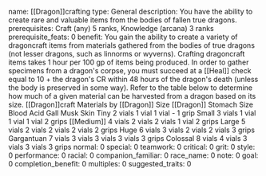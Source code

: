 name: [[Dragon]]crafting
type: General
description: You have the ability to create rare and valuable items from the bodies of fallen true dragons.
prerequisites: Craft (any) 5 ranks, Knowledge (arcana) 3 ranks
prerequisite_feats: 0
benefit: You gain the ability to create a variety of dragoncraft items from materials gathered from the bodies of true dragons (not lesser dragons, such as linnorms or wyverns). Crafting dragoncraft items takes 1 hour per 100 gp of items being produced. In order to gather specimens from a dragon's corpse, you must succeed at a [[Heal]] check equal to 10 + the dragon's CR within 48 hours of the dragon's death (unless the body is preserved in some way). Refer to the table below to determine how much of a given material can be harvested from a dragon based on its size. [[Dragon]]craft Materials by [[Dragon]] Size [[Dragon]] Stomach Size Blood Acid Gall Musk Skin Tiny 2 vials 1 vial 1 vial - 1 grip Small 3 vials 1 vial 1 vial 1 vial 2 grips [[Medium]] 4 vials 2 vials 2 vials 1 vial 2 grips Large 5 vials 2 vials 2 vials 2 vials 2 grips Huge 6 vials 3 vials 2 vials 2 vials 3 grips Gargantuan 7 vials 3 vials 3 vials 3 vials 3 grips Colossal 8 vials 4 vials 3 vials 3 vials 3 grips
normal: 0
special: 0
teamwork: 0
critical: 0
grit: 0
style: 0
performance: 0
racial: 0
companion_familiar: 0
race_name: 0
note: 0
goal: 0
completion_benefit: 0
multiples: 0
suggested_traits: 0
